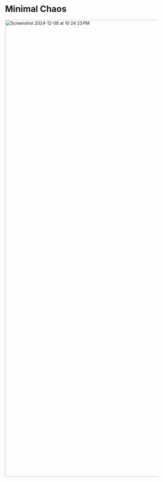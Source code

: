 # Minimal Chaos

<img width="1500" alt="Screenshot 2024-12-08 at 10 24 23 PM" src="https://github.com/user-attachments/assets/4e55579d-1978-4183-8cb0-cb024bff22db">

